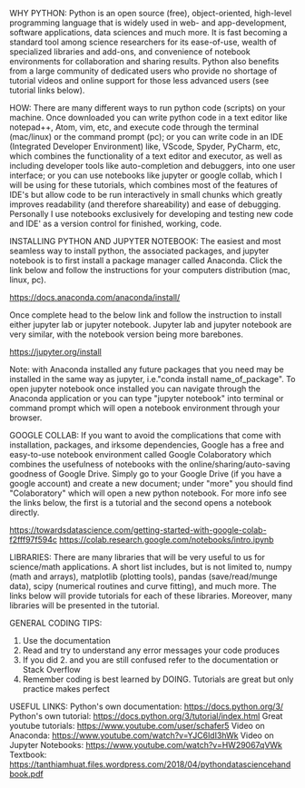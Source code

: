 WHY PYTHON: Python is an open source (free), object-oriented, high-level programming language that is widely used in web- and app-development, software applications, data sciences and much more. It is fast becoming a standard tool among science researchers for its ease-of-use, wealth of specialized libraries and add-ons, and convenience of notebook environments for collaboration and sharing results. Python also benefits from a large community of dedicated users who provide no shortage of tutorial videos and online support for those less advanced users (see tutorial links below).

HOW: There are many different ways to run python code (scripts) on your machine. Once downloaded you can write python code in a text editor like notepad++, Atom, vim, etc, and execute code through the terminal (mac/linux) or the command prompt (pc); or you can write code in an IDE (Integrated Developer Environment) like, VScode, Spyder, PyCharm, etc, which combines the functionality of a text editor and executor, as well as including developer tools like auto-completion and debuggers, into one user interface; or you can use notebooks like jupyter or google collab, which I will be using for these tutorials, which combines most of the features of IDE's but allow code to be run interactively in small chunks which greatly improves readability (and therefore shareability) and ease of debugging. Personally I use notebooks exclusively for developing and testing new code and IDE' as a version control for finished, working, code.

INSTALLING PYTHON AND JUPYTER NOTEBOOK: The easiest and most seamless way to install python, the associated packages, and jupyter notebook is to first install a package manager called Anaconda. Click the link below and follow the instructions for your computers distribution (mac, linux, pc).

https://docs.anaconda.com/anaconda/install/

Once complete head to the below link and follow the instruction to install either jupyter lab or jupyter notebook. Jupyter lab and jupyter notebook are very similar, with the notebook version being more barebones.

https://jupyter.org/install

Note: with Anaconda installed any future packages that you need may be installed in the same way as jupyter, i.e."conda install name_of_package".
To open jupyter notebook once installed you can navigate through the Anaconda application or you can type "jupyter notebook" into terminal or command prompt which will open a notebook environment through your browser.

GOOGLE COLLAB: If you want to avoid the complications that come with installation, packages, and irksome dependencies, Google has a free and easy-to-use notebook environment called Google Colaboratory which combines the usefulness of notebooks with the online/sharing/auto-saving goodness of Google Drive.
Simply go to your Google Drive (if you have a google account) and create a new document; under "more" you should find "Colaboratory" which will open a new python notebook. For more info see the links below, the first is a tutorial and the second opens a notebook directly.

https://towardsdatascience.com/getting-started-with-google-colab-f2fff97f594c
https://colab.research.google.com/notebooks/intro.ipynb

LIBRARIES: There are many libraries that will be very useful to us for science/math applications. A short list includes, but is not limited to, numpy (math and arrays), matplotlib (plotting tools), pandas (save/read/munge data), scipy (numerical routines and curve fitting), and much more. The links below will provide tutorials for each of these libraries. Moreover, many libraries will be presented in the tutorial.

GENERAL CODING TIPS:
1. Use the documentation
2. Read and try to understand any error messages your code produces
3. If you did 2. and you are still confused refer to the documentation or Stack Overflow
4. Remember coding is best learned by DOING. Tutorials are great but only practice makes perfect

USEFUL LINKS:
Python's own documentation: https://docs.python.org/3/ 
Python's own tutorial: https://docs.python.org/3/tutorial/index.html 
Great youtube tutorials: https://www.youtube.com/user/schafer5 
Video on Anaconda: https://www.youtube.com/watch?v=YJC6ldI3hWk 
Video on Jupyter Notebooks: https://www.youtube.com/watch?v=HW29067qVWk 
Textbook: https://tanthiamhuat.files.wordpress.com/2018/04/pythondatasciencehandbook.pdf
